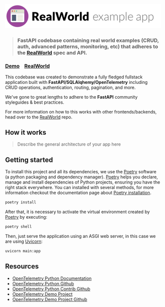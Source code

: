 # ![RealWorld Example App](etc/images/logo.png)

> ### FastAPI codebase containing real world examples (CRUD, auth, advanced patterns, monitoring, etc) that adheres to the [RealWorld](https://github.com/gothinkster/realworld) spec and API.


### [Demo](https://demo.realworld.io/)&nbsp;&nbsp;&nbsp;&nbsp;[RealWorld](https://github.com/gothinkster/realworld)


This codebase was created to demonstrate a fully fledged fullstack application built with **FastAPI/SQLAlqhemy/OpenTelemetry** including CRUD operations, authentication, routing, pagination, and more.

We've gone to great lengths to adhere to the **FastAPI** community styleguides & best practices.

For more information on how to this works with other frontends/backends, head over to the [RealWorld](https://github.com/gothinkster/realworld) repo.

## How it works

> Describe the general architecture of your app here

## Getting started

To install this project and all its dependencies, we use the [Poetry] software (a python packaging and dependency manager). [Poetry] helps you declare, manage and install dependencies of Python projects, ensuring you have the right stack everywhere. You can installed with several methods, for more information checkout the documentation page about [Poetry installation].

```bash
poetry install
```

After that, it is necessary to activate the virtual environment created by [Poetry] by executing:
```bash
poetry shell
```

Then, just serve the application using an ASGI web server, in this case we are using [Uvicorn]:
```bash
uvicorn main:app 
```

## Resources

* [OpenTelemetry Python Documentation](https://opentelemetry.io/docs/languages/python/)
* [OpenTelemetry Python Github](https://github.com/open-telemetry/opentelemetry-python)
* [OpenTelemetry Python Contrib Github](https://github.com/open-telemetry/opentelemetry-python-contrib)
* [OpenTelemetry Demo Project](https://opentelemetry.io/docs/demo/)
* [OpenTelemetry Demo Project Github](https://github.com/open-telemetry/opentelemetry-demo)

<!-- Links -->

[Poetry]: https://python-poetry.org/
[Poetry installation]: https://python-poetry.org/docs/#installation
[Uvicorn]: https://www.uvicorn.org/